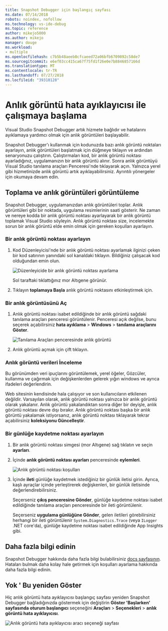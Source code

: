 ```yaml
---
title: Snapshot Debugger için başlangıç sayfası
ms.date: 07/14/2018
robots: noindex, nofollow
ms.technology: vs-ide-debug
ms.topic: reference
author: mikejo5000
ms.author: mikejo
manager: douge
ms.workload:
- multiple
ms.openlocfilehash: c7b5b48aeeb0cfcaeed72a06bfb6709892c58de7
ms.sourcegitcommit: e6ef03cc415ca67f75fd1f26e0e7b8846857166d
ms.translationtype: MT
ms.contentlocale: tr-TR
ms.lasthandoff: 07/27/2018
ms.locfileid: "39310128"
---
```

# Anlık görüntü hata ayıklayıcısı ile çalışmaya başlama

Visual Studio Snapshot Debugger artık hizmete bağlıdır ve hatalarını ayıklamaya yardımcı olmak için anlık görüntüleri başlayabilir.

Snapshot Debugger'ı kullanmak için kodunuzda bazı anlık görüntü noktaları ayarlayın, anlık görüntüleri başlatmak için düğmeye tıklayın ve ardından senaryonuzu çalıştırın. Çalıştırmaları kod, bir anlık görüntü noktası ayarladığınız, uygulamanızın bir anlık görüntü alınır. Sonra anlık görüntüyü Visual Studio tanılama araçları Penceresi'nde tıklayarak açın. Yalnızca yerel gibi hizmetinizde anlık görüntü artık ayıklayabilirsiniz. Ayrıntılı yönergeler için okumaya devam edin.

## Toplama ve anlık görüntüleri görüntüleme

Snapshot Debugger, uygulamanızdan anlık görüntüleri toplar. Anlık görüntüleri gibi bir noktada, uygulama resimlerinin saati gösterir. Ne zaman ve nereye kodda bir anlık görüntü noktası ayarlayarak bir anlık görüntü toplamak Visual Studio söyleyin. Anlık görüntü noktası size, incelemekte sorun bir anlık görüntü elde emin olmak için gereken koşulları ayarlayın.

### Bir anlık görüntü noktası ayarlayın

1. Kod Düzenleyicisi'nde bir anlık görüntü noktası ayarlamak ilginizi çeken bir kod satırının yanındaki sol kanaldaki tıklayın. Bildiğiniz çalışacak kod olduğundan emin olun. 

    ![Düzenleyicide bir anlık görüntü noktası ayarlama](../media/snapshot-startpage-set-snappoint.png)

    Sol taraftaki tıklattığınız mor Altıgene görünür.

2. Tıklayın **toplamaya Başla** anlık görüntü noktasını etkinleştirmek için.

### Bir anlık görüntüsünü Aç

1. Anlık görüntü noktası isabet edildiğinde bir anlık görüntü sağdaki tanılama araçları penceresi görüntülenir. Penceresi açık değilse, bunu seçerek açabilirsiniz **hata ayıklama** > **Windows** > **tanılama araçlarını Göster**. 

    ![Tanılama Araçları penceresinde anlık görüntü](../media/snapshot-startpage-diagsession-window.png)

2. Anlık görüntü açmak için çift tıklayın.

### Anlık görüntü verileri İnceleme

Bu görünümden veri ipuçlarını görüntülemek, yerel öğeler, Gözcüler, kullanma ve çağırmak için değişkenlerden gelerek yığın windows ve ayrıca ifadeleri değerlendirin.

Web sitesinin kendisinde hala çalışıyor ve son kullanıcıların etkilenen değildir. Varsayılan olarak, anlık görüntü noktası yalnızca bir anlık görüntü olarak yakalanır. Anlık görüntü yakalandıktan sonra diğer bir deyişle, anlık görüntü noktası devre dışı bırakır. Anlık görüntü noktası başka bir anlık görüntü yakalamak istiyorsanız, anlık görüntü noktası tıklayarak tekrar açabilirsiniz **koleksiyonu Güncelleştir**.

### Bir günlüğe kaydetme noktası ayarlayın

1. Bir anlık görüntü noktası simgesi (mor Altıgene) sağ tıklatın ve seçin **ayarları**.

2. İçinde **anlık görüntü noktası ayarları** penceresinde **eylemleri**.

    ![Anlık görüntü noktası koşulları](../media/snapshot-startpage-logpoint.png)

3. İçinde **ileti** günlüğe kaydetmek istediğiniz bir günlük iletisi girin. Ayrıca, kaşlı ayraçlar içinde yerleştirerek değişkenleri, bir günlük iletisinde değerlendirebilirsiniz.

    Seçerseniz **çıkış penceresine Gönder**, günlüğe kaydetme noktası isabet edildiğinde tanılama araçları penceresinde bir ileti görüntülenir. 

    Seçerseniz **uygulama günlüğüne Gönder**, gelen iletileri görebilirsiniz herhangi bir ileti görüntülenir `System.Diagnostics.Trace` (veya `ILogger` .NET core'da), günlüğe kaydetme noktası isabet edildiğinde App Insights gibi.

## Daha fazla bilgi edinin

Snapshot Debugger hakkında daha fazla bilgi bulabilirsiniz [docs sayfasının](../debug-live-azure-applications.md). Hataları bulmak daha kolay hale getirmek için koşulları ayarlama hakkında daha fazla bilgi edinin.

## Yok ' Bu yeniden Göster

Hiç anlık görüntü hata ayıklayıcısı başlangıç sayfası yeniden Snapshot Debugger bağladığınızda göstermek için değiştirin **Göster 'Başlarken' sayfasında oturum başlangıcı** seçeneğini **Araçları**  >   **Seçenekleri** > **anlık görüntü hata ayıklayıcısı**. 

![Anlık görüntü hata ayıklayıcısı aracı seçeneği sayfası](../media/snapshot-startpage-tools-options.png)
